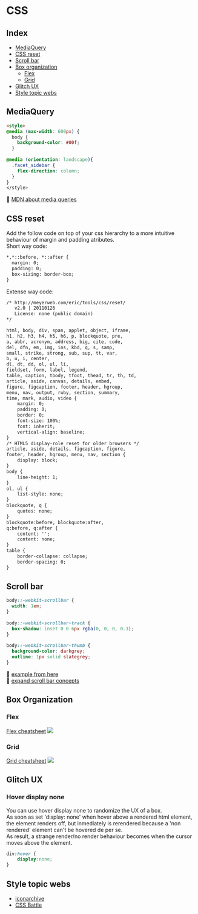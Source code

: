 # CSS

## Index
* [MediaQuery](#mediaquery)
* [CSS reset](#css-reset)
* [Scroll bar](#scroll-bar)
* [Box organization](#box-organization)
	* [Flex](#flex)
	* [Grid](#grid)
* [Glitch UX](#glitch-ux)
* [Style topic webs](#style-topic-webs)

## MediaQuery
```html
<style>
@media (max-width: 600px) {
  body {
    background-color: #00f;
  }
 
@media (orientation: landscape){
  .facet_sidebar {
    flex-direction: column;
  }
}
</style>
```
🚀 [MDN about media queries](https://developer.mozilla.org/es/docs/Web/CSS/Media_Queries/Using_media_queries)

## CSS reset
Add the follow code on top of your css hierarchy to a more intuitive behaviour of margin and padding atributes.   
Short way code:
```html
*,*::before, *::after {
  margin: 0;
  padding: 0;
  box-sizing: border-box;
}
```   
Extense way code:
```html
/* http://meyerweb.com/eric/tools/css/reset/ 
   v2.0 | 20110126
   License: none (public domain)
*/

html, body, div, span, applet, object, iframe,
h1, h2, h3, h4, h5, h6, p, blockquote, pre,
a, abbr, acronym, address, big, cite, code,
del, dfn, em, img, ins, kbd, q, s, samp,
small, strike, strong, sub, sup, tt, var,
b, u, i, center,
dl, dt, dd, ol, ul, li,
fieldset, form, label, legend,
table, caption, tbody, tfoot, thead, tr, th, td,
article, aside, canvas, details, embed, 
figure, figcaption, footer, header, hgroup, 
menu, nav, output, ruby, section, summary,
time, mark, audio, video {
	margin: 0;
	padding: 0;
	border: 0;
	font-size: 100%;
	font: inherit;
	vertical-align: baseline;
}
/* HTML5 display-role reset for older browsers */
article, aside, details, figcaption, figure, 
footer, header, hgroup, menu, nav, section {
	display: block;
}
body {
	line-height: 1;
}
ol, ul {
	list-style: none;
}
blockquote, q {
	quotes: none;
}
blockquote:before, blockquote:after,
q:before, q:after {
	content: '';
	content: none;
}
table {
	border-collapse: collapse;
	border-spacing: 0;
}
```

## Scroll bar
```css
body::-webkit-scrollbar {
  width: 1em;
}
 
body::-webkit-scrollbar-track {
  box-shadow: inset 0 0 6px rgba(0, 0, 0, 0.3);
}
 
body::-webkit-scrollbar-thumb {
  background-color: darkgrey;
  outline: 1px solid slategrey;
}
```
🚀 [example from here](https://css-tricks.com/almanac/properties/s/scrollbar/)  
🚀 [expand scroll bar concepts](https://css-tricks.com/the-current-state-of-styling-scrollbars-in-css/)

## Box Organization
### Flex
[Flex cheatsheet](https://css-tricks.com/snippets/css/a-guide-to-flexbox/)
![](https://css-tricks.com/wp-content/uploads/2022/02/css-flexbox-poster.png)
### Grid
[Grid cheatsheet](https://css-tricks.com/snippets/css/complete-guide-grid/#top-of-site)
![](https://css-tricks.com/wp-content/uploads/2022/02/css-grid-poster.png)

## Glitch UX
### Hover display none
You can use hover display none to randomize the UX of a box.  
As soon as set 'display: none' when hover above a rendered html element, the element renders off, but inmediately is rerendered because a 'non rendered' element can't be hovered de per se.   
As result, a strange render/no render behaviour becomes when the cursor moves above the element. 
```css
div:hover {
	display:none;
}
```

## Style topic webs
* [iconarchive](https://iconarchive.com/)
* [CSS Battle](https://cssbattle.dev/)
